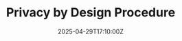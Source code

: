 ---
title: Privacy by Design Procedure
linkTitle: Privacy by Design Procedure
date: '2025-04-29T17:10:00Z'
weight: 1
description: No content
draft: false
ref: privacy-by-design-procedure
---